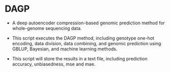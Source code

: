 # DAGP
* A deep autoencoder compression-based genomic prediction method for whole-genome sequencing data.

* This script executes the DAGP method, including genotype one-hot encoding, data division, data combining, and genomic prediction using GBLUP, Bayesian, and machine learning methods.

* This script will store the results in a text file, including prediction accuracy, unbiasedness, mse and mae.
